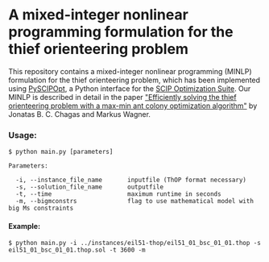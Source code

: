 # A mixed-integer nonlinear programming formulation for the thief orienteering problem

This repository contains a mixed-integer nonlinear programming (MINLP) formulation for the thief orienteering problem, which has been implemented using [PySCIPOpt](https://github.com/scipopt/PySCIPOpt), a Python interface for the [SCIP Optimization Suite](https://www.scipopt.org/). Our MINLP is described in detail in the paper ["Efficiently solving the thief orienteering problem with a max-min ant colony optimization algorithm"](https://cdn.shopify.com/s/files/1/0787/7841/products/3_563d6937-2fb2-42e8-a0e4-aacc75daf4f0.png?v=1557918086) by Jonatas B. C. Chagas and Markus Wagner.

### Usage:

```console
$ python main.py [parameters]

Parameters:

  -i, --instance_file_name       inputfile (ThOP format necessary)
  -s, --solution_file_name       outputfile
  -t, --time                     maximum runtime in seconds
  -m, --bigmconstrs              flag to use mathematical model with big Ms constraints
```

#### Example:

```console
$ python main.py -i ../instances/eil51-thop/eil51_01_bsc_01_01.thop -s eil51_01_bsc_01_01.thop.sol -t 3600 -m 
```
